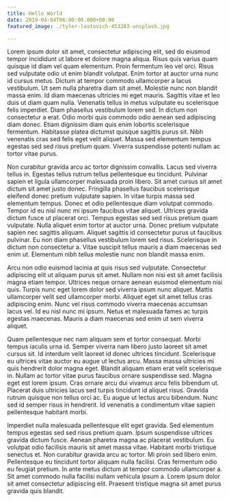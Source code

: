 ```yaml
---
title: Hello World
date: 2019-04-04T06:00:00.000+00:00
featured_image: ./tyler-lastovich-453203-unsplash.jpg

---
```

Lorem ipsum dolor sit amet, consectetur adipiscing elit, sed do eiusmod tempor incididunt ut labore et dolore magna aliqua. Risus quis varius quam quisque id diam vel quam elementum. Proin fermentum leo vel orci. Risus sed vulputate odio ut enim blandit volutpat. Enim tortor at auctor urna nunc id cursus metus. Dictum at tempor commodo ullamcorper a lacus vestibulum. Ut sem nulla pharetra diam sit amet. Molestie nunc non blandit massa enim. Id diam maecenas ultricies mi eget mauris. Sagittis vitae et leo duis ut diam quam nulla. Venenatis tellus in metus vulputate eu scelerisque felis imperdiet. Diam phasellus vestibulum lorem sed. In dictum non consectetur a erat. Odio morbi quis commodo odio aenean sed adipiscing diam donec. Etiam dignissim diam quis enim lobortis scelerisque fermentum. Habitasse platea dictumst quisque sagittis purus sit. Nibh venenatis cras sed felis eget velit aliquet. Massa sed elementum tempus egestas sed sed risus pretium quam. Viverra suspendisse potenti nullam ac tortor vitae purus.

Non curabitur gravida arcu ac tortor dignissim convallis. Lacus sed viverra tellus in. Egestas tellus rutrum tellus pellentesque eu tincidunt. Pulvinar sapien et ligula ullamcorper malesuada proin libero. Sit amet cursus sit amet dictum sit amet justo donec. Fringilla phasellus faucibus scelerisque eleifend donec pretium vulputate sapien. In vitae turpis massa sed elementum tempus. Donec et odio pellentesque diam volutpat commodo. Tempor id eu nisl nunc mi ipsum faucibus vitae aliquet. Ultrices gravida dictum fusce ut placerat orci. Tempus egestas sed sed risus pretium quam vulputate. Nulla aliquet enim tortor at auctor urna. Donec pretium vulputate sapien nec sagittis aliquam. Aliquet sagittis id consectetur purus ut faucibus pulvinar. Eu non diam phasellus vestibulum lorem sed risus. Scelerisque in dictum non consectetur a. Vitae suscipit tellus mauris a diam maecenas sed enim ut. Elementum nibh tellus molestie nunc non blandit massa enim.

Arcu non odio euismod lacinia at quis risus sed vulputate. Consectetur adipiscing elit ut aliquam purus sit amet. Nullam non nisi est sit amet facilisis magna etiam tempor. Ultrices neque ornare aenean euismod elementum nisi quis. Turpis nunc eget lorem dolor sed viverra ipsum nunc aliquet. Mattis ullamcorper velit sed ullamcorper morbi. Aliquet eget sit amet tellus cras adipiscing enim. Nunc vel risus commodo viverra maecenas accumsan lacus vel. Id eu nisl nunc mi ipsum. Netus et malesuada fames ac turpis egestas maecenas. Mauris a diam maecenas sed enim ut sem viverra aliquet.

Quam pellentesque nec nam aliquam sem et tortor consequat. Morbi tempus iaculis urna id. Semper viverra nam libero justo laoreet sit amet cursus sit. Id interdum velit laoreet id donec ultrices tincidunt. Scelerisque eu ultrices vitae auctor eu augue ut lectus arcu. Massa massa ultricies mi quis hendrerit dolor magna eget. Blandit aliquam etiam erat velit scelerisque in. Nullam ac tortor vitae purus faucibus ornare suspendisse sed. Magna eget est lorem ipsum. Cras ornare arcu dui vivamus arcu felis bibendum ut. Placerat duis ultricies lacus sed turpis tincidunt id aliquet risus. Gravida rutrum quisque non tellus orci ac. Eu augue ut lectus arcu bibendum. Nunc sed id semper risus in hendrerit. Id venenatis a condimentum vitae sapien pellentesque habitant morbi.

Imperdiet nulla malesuada pellentesque elit eget gravida. Sed elementum tempus egestas sed sed risus pretium quam. Ipsum suspendisse ultrices gravida dictum fusce. Aenean pharetra magna ac placerat vestibulum. Eu volutpat odio facilisis mauris sit amet massa vitae. Habitant morbi tristique senectus et. Non curabitur gravida arcu ac tortor. Mi proin sed libero enim. Pellentesque eu tincidunt tortor aliquam nulla facilisi. Cras fermentum odio eu feugiat pretium. In ante metus dictum at tempor commodo ullamcorper a. Sit amet commodo nulla facilisi nullam vehicula ipsum a. Lorem ipsum dolor sit amet consectetur adipiscing elit. Praesent tristique magna sit amet purus gravida quis blandit.
